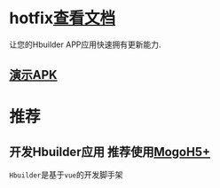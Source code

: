 # hotfix[查看文档](https://tyaqing.github.io/mogo-h5plus/hotfix/introduction.html)
让您的Hbuilder APP应用快速拥有更新能力.

## [演示APK](https://fir.im/p52j)

# 推荐


## 开发Hbuilder应用 推荐使用[MogoH5+](https://github.com/tyaqing/mogo-h5plus)

`Hbuilder`是基于`vue`的开发脚手架